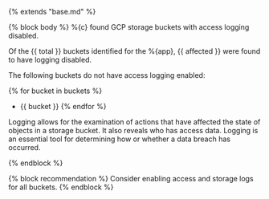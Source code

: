 {% extends "base.md" %}

{% block body %}
%{c} found GCP storage buckets with access logging disabled.

Of the {{ total }} buckets identified for the %{app}, {{ affected }} were found to have logging disabled.

The following buckets do not have access logging enabled:

{% for bucket in buckets %}
- {{ bucket }}
{% endfor %}

Logging allows for the examination of actions that have affected the state of objects in a storage bucket. It also reveals who has access data. Logging is an essential tool for determining how or whether a data breach has occurred.

{% endblock %}

{% block recommendation %}
Consider enabling access and storage logs for all buckets.
{% endblock %}
